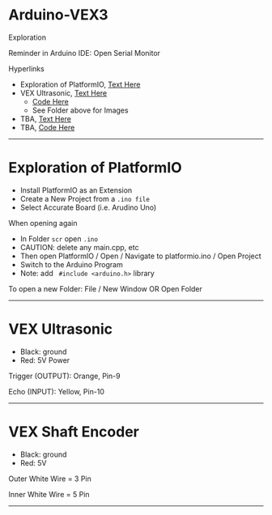 # Arduino-VEX3
Exploration

Reminder in Arduino IDE: Open Serial Monitor

Hyperlinks
- Exploration of PlatformIO, <a href="https://github.com/MercersKitchen/Arduino-VEX3?tab=readme-ov-file#arduino-vex3">Text Here</a>
- VEX Ultrasonic, <a href="https://github.com/MercersKitchen/Arduino-VEX3/tree/main?tab=readme-ov-file#vex-ultrasonic">Text Here</a>
    - <a href="https://github.com/MercersKitchen/Arduino-VEX3/blob/main/Vex_ultrasound/Vex_ultrasound.ino">Code Here</a>
    - See Folder above for Images
- TBA, <a href="">Text Here</a>
- TBA, <a href="">Code Here</a>

---

# Exploration of PlatformIO
- Install PlatformIO as an Extension
- Create a New Project from a ```.ino file```
- Select Accurate Board (i.e. Arudino Uno)

When opening again
- In Folder ```scr``` open ```.ino```
- CAUTION: delete any main.cpp, etc
- Then open PlatformIO / Open / Navigate to platformio.ino / Open Project
- Switch to the Arduino Program
- Note: add ``` #include <arduino.h>``` library

To open a new Folder: File / New Window OR Open Folder

---

# VEX Ultrasonic
- Black: ground
- Red: 5V Power

Trigger (OUTPUT): Orange, Pin-9

Echo (INPUT): Yellow, Pin-10

---

# VEX Shaft Encoder
- Black: ground
- Red: 5V

Outer White Wire = 3 Pin

Inner White Wire = 5 Pin

---